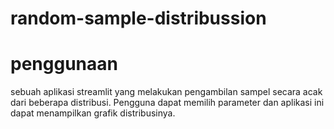 # random-sample-distribussion

#  penggunaan
sebuah aplikasi streamlit yang melakukan pengambilan sampel secara acak dari beberapa distribusi. Pengguna dapat memilih parameter dan aplikasi ini dapat menampilkan grafik distribusinya.
